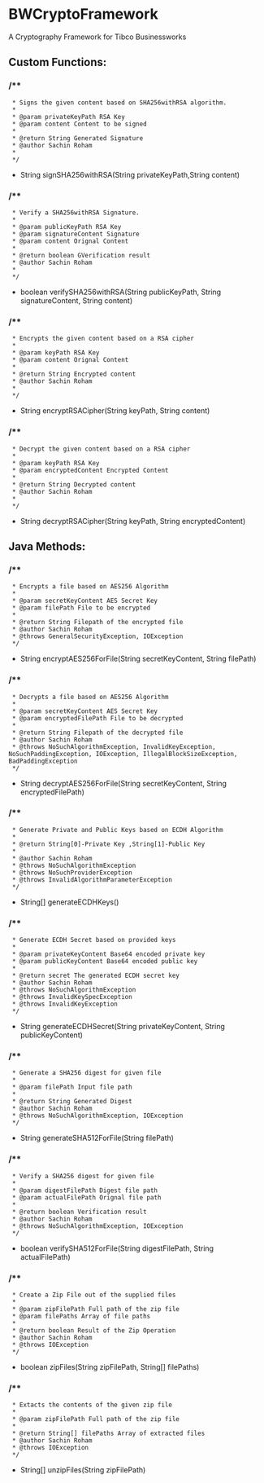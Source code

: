 # BWCryptoFramework
A Cryptography Framework for Tibco Businessworks

## Custom Functions:

 ###	/**
	 * Signs the given content based on SHA256withRSA algorithm.
	 * 
	 * @param privateKeyPath RSA Key
	 * @param content Content to be signed
	 * 
	 * @return String Generated Signature
	 * @author Sachin Roham
	 * 
	 */
  - String signSHA256withRSA(String privateKeyPath,String content)
  
  ###	/**
	 * Verify a SHA256withRSA Signature.
	 * 
	 * @param publicKeyPath RSA Key
	 * @param signatureContent Signature
	 * @param content Orignal Content
	 * 
	 * @return boolean GVerification result
	 * @author Sachin Roham
	 * 
	 */
  - boolean verifySHA256withRSA(String publicKeyPath, String signatureContent, String content)
  
  ###	/**
	 * Encrypts the given content based on a RSA cipher
	 * 
	 * @param keyPath RSA Key
	 * @param content Orignal Content
	 * 
	 * @return String Encrypted content
	 * @author Sachin Roham
	 * 
	 */
  - String encryptRSACipher(String keyPath, String content)
  
   ###	/**
	 * Decrypt the given content based on a RSA cipher
	 * 
	 * @param keyPath RSA Key
	 * @param encryptedContent Encrypted Content
	 * 
	 * @return String Decrypted content
	 * @author Sachin Roham
	 * 
	 */
  - String decryptRSACipher(String keyPath, String encryptedContent)
    
## Java Methods:
###     /**
	 * Encrypts a file based on AES256 Algorithm
	 * 
	 * @param secretKeyContent AES Secret Key
	 * @param filePath File to be encrypted
	 * 
	 * @return String Filepath of the encrypted file
	 * @author Sachin Roham
	 * @throws GeneralSecurityException, IOException 
	 */
  - String encryptAES256ForFile(String secretKeyContent, String filePath)
  
  ###    /**
	 * Decrypts a file based on AES256 Algorithm
	 * 
	 * @param secretKeyContent AES Secret Key
	 * @param encryptedFilePath File to be decrypted
	 * 
	 * @return String Filepath of the decrypted file
	 * @author Sachin Roham
	 * @throws NoSuchAlgorithmException, InvalidKeyException, NoSuchPaddingException, IOException, IllegalBlockSizeException, BadPaddingException
	 */	
  - String decryptAES256ForFile(String secretKeyContent, String encryptedFilePath)
  
  ###   /**
	 * Generate Private and Public Keys based on ECDH Algorithm
	 * 	
	 * @return String[0]-Private Key ,String[1]-Public Key
	 *  
	 * @author Sachin Roham
	 * @throws NoSuchAlgorithmException 
	 * @throws NoSuchProviderException 
	 * @throws InvalidAlgorithmParameterException 
	 */
  - String[] generateECDHKeys()
  
  ###	/**
	 * Generate ECDH Secret based on provided keys
	 * 
	 * @param privateKeyContent Base64 encoded private key
	 * @param publicKeyContent Base64 encoded public key
	 * 
	 * @return secret The generated ECDH secret key
	 * @author Sachin Roham
	 * @throws NoSuchAlgorithmException 
	 * @throws InvalidKeySpecException 
	 * @throws InvalidKeyException 
	 */
  - String generateECDHSecret(String privateKeyContent, String publicKeyContent) 
  
  ###	/**
	 * Generate a SHA256 digest for given file
	 * 
	 * @param filePath Input file path
	 * 
	 * @return String Generated Digest
	 * @author Sachin Roham
	 * @throws NoSuchAlgorithmException, IOException 
	 */
  - String generateSHA512ForFile(String filePath)
  
  ###	/**
	 * Verify a SHA256 digest for given file
	 * 
	 * @param digestFilePath Digest file path
	 * @param actualFilePath Orignal file path
	 * 
	 * @return boolean Verification result
	 * @author Sachin Roham
	 * @throws NoSuchAlgorithmException, IOException 
	 */
  - boolean verifySHA512ForFile(String digestFilePath, String actualFilePath)
  
  ###	/**
	 * Create a Zip File out of the supplied files
	 * 
	 * @param zipFilePath Full path of the zip file
	 * @param filePaths Array of file paths
	 * 
	 * @return boolean Result of the Zip Operation
	 * @author Sachin Roham
	 * @throws IOException 
	 */
  - boolean zipFiles(String zipFilePath, String[] filePaths)
  
  ###	/**
	 * Extacts the contents of the given zip file
	 * 
	 * @param zipFilePath Full path of the zip file
	 *  
	 * @return String[] filePaths Array of extracted files 
	 * @author Sachin Roham
	 * @throws IOException 
	 */
  - String[] unzipFiles(String zipFilePath)  
